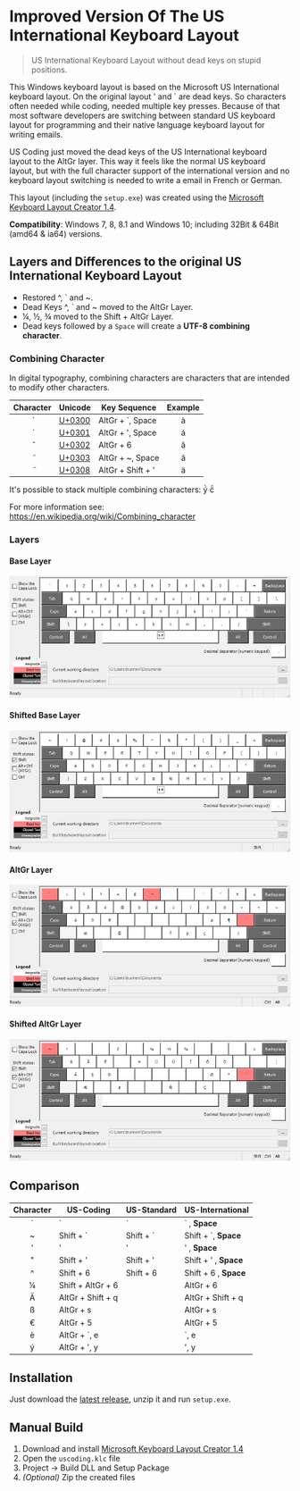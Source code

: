 # Improved Version Of The US International Keyboard Layout

> US International Keyboard Layout without dead keys on stupid positions.

This Windows keyboard layout is based on the Microsoft US International keyboard layout. On the original layout ' and \` are dead keys. So characters often needed while coding, needed multiple key presses. Because of that most software developers are switching between standard US keyboard layout for programming and their native language keyboard layout for writing emails.

US Coding just moved the dead keys of the US International keyboard layout to the AltGr layer. This way it feels like the normal US keyboard layout, but with the full character support of the international version and no keyboard layout switching is needed to write a email in French or German.

This layout (including the `setup.exe`) was created using the [Microsoft Keyboard Layout Creator 1.4](https://www.microsoft.com/en-us/download/details.aspx?id=22339).

**Compatibility**: Windows 7, 8, 8.1 and Windows 10; including 32Bit & 64Bit (amd64 & ia64) versions.

## Layers and Differences to the original US International Keyboard Layout
- Restored ^, \` and ~.
- Dead Keys ^, \` and ~ moved to the AltGr Layer.
- ¼, ½, ¾ moved to the Shift + AltGr Layer.
- Dead keys followed by a `Space` will create a **UTF-8 combining character**.

### Combining Character

In digital typography, combining characters are characters that are intended to modify other characters. 

| Character | Unicode                                                               | Key Sequence      | Example |
| :-------: | --------------------------------------------------------------------- | ----------------- | :-----: |
|    ̀       | [U+0300](http://www.fileformat.info/info/unicode/char/0300/index.htm) | AltGr + `, Space  |    à    |
|    ́       | [U+0301](http://www.fileformat.info/info/unicode/char/0301/index.htm) | AltGr + ', Space  |    á    |
|    ̂       | [U+0302](http://www.fileformat.info/info/unicode/char/0302/index.htm) | AltGr + 6         |    â    |
|    ̃       | [U+0303](http://www.fileformat.info/info/unicode/char/0303/index.htm) | AltGr + ~, Space  |    ã    |
|    ̈       | [U+0308](http://www.fileformat.info/info/unicode/char/0308/index.htm) | AltGr + Shift + ' |    ä    |

It's possible to stack multiple combining characters: ý̀ c̈̃

For more information see: https://en.wikipedia.org/wiki/Combining_character

### Layers

#### Base Layer
![Base Layer](images/USCoding.jpg)

#### Shifted Base Layer
![Shifted Base Layer](images/USCodingShft.jpg)

#### AltGr Layer
![AltGr Layer](images/USCodingAltGr.jpg)

#### Shifted AltGr Layer
![Shifted AltGr Layer](images/USCodingShftAltGr.jpg)


## Comparison

| Character | US-Coding          | US-Standard | US-International      |
| :-------: | ------------------ | ----------- | --------------------- |
| `         | `                  | `           | ` , **Space**         |
| ~         | Shift + `          | Shift + `   | Shift + `, **Space**  |
| '         | '                  | '           | ' , **Space**         |
| "         | Shift + '          | Shift + '   | Shift + ' , **Space** |
| ^         | Shift + 6          | Shift + 6   | Shift + 6 , **Space** |
| ¼         | Shift + AltGr + 6  |             | AltGr + 6             |
| Ä         | AltGr + Shift + q  |             | AltGr + Shift + q     |
| ß         | AltGr + s          |             | AltGr + s             |
| €         | AltGr + 5          |             | AltGr + 5             |
| è         | AltGr + `, e       |             | `, e                  |
| ý         | AltGr + ', y       |             | ', y                  |

## Installation
Just download the [latest release](https://github.com/trunneml/uscoding-keyboardlayout/releases/latest), unzip it and run `setup.exe`.


## Manual Build

1. Download and install [Microsoft Keyboard Layout Creator 1.4](https://www.microsoft.com/en-us/download/details.aspx?id=22339)
2. Open the `uscoding.klc` file
3. Project -> Build DLL and Setup Package
4. *(Optional)* Zip the created files